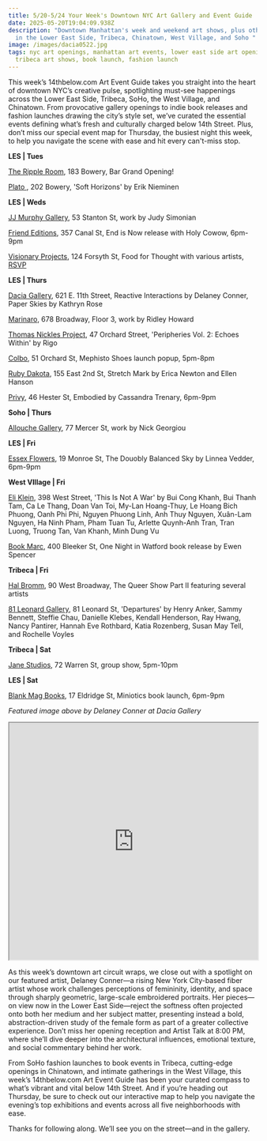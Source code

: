 ```yaml
---
title: 5/20-5/24 Your Week's Downtown NYC Art Gallery and Event Guide
date: 2025-05-20T19:04:09.938Z
description: "Downtown Manhattan's week and weekend art shows, plus other events
  in the Lower East Side, Tribeca, Chinatown, West Village, and Soho "
image: /images/dacia0522.jpg
tags: nyc art openings, manhattan art events, lower east side art openings,
  tribeca art shows, book launch, fashion launch
---
```

This week’s 14thbelow.com Art Event Guide takes you straight into the heart of downtown NYC’s creative pulse, spotlighting must-see happenings across the Lower East Side, Tribeca, SoHo, the West Village, and Chinatown. From provocative gallery openings to indie book releases and fashion launches drawing the city’s style set, we’ve curated the essential events defining what’s fresh and culturally charged below 14th Street. Plus, don’t miss our special event map for Thursday, the busiest night this week, to help you navigate the scene with ease and hit every can't-miss stop.

**L﻿ES | Tues**

[T﻿he Ripple Room](https://www.instagram.com/therippleroomnyc), 183 Bowery, Bar Grand Opening!

[Plato ](https://www.platogallery.com/), 202 Bowery, 'Soft Horizons' by Erik Nieminen

**L﻿ES | Weds**

[JJ Murphy Gallery](https://www.jjmurphygallery.com/), 53 Stanton St, work by Judy Simonian

[Friend Editions](https://www.instagram.com/friendeditions), 357 Canal St, End is Now release with Holy Cowow, 6pm-9pm

[Visionary Projects](https://visionaryprojects.org/), 124 Forsyth St, Food for Thought with various artists, [RSVP](https://visionaryprojects.org/food)

**L﻿ES | Thurs**

[Dacia Gallery](http://www.daciagallery.com/), 621 E. 11th Street, Reactive Interactions by Delaney Conner, Paper Skies by Kathryn Rose

[Marinaro](https://www.marinaro.biz/), 678 Broadway, Floor 3, work by Ridley Howard

[Thomas Nickles Project](https://www.thomasnickles.com/exhibitions/39-peripheries-vol.-2-echoes-within-rigo/), 47 Orchard Street, 'Peripheries Vol. 2: Echoes Within' by Rigo

[C﻿olbo](https://www.instagram.com/colbo.nyc), 51 Orchard St, Mephisto Shoes launch popup, 5pm-8pm

[Ruby Dakota](https://www.rubydakota.com/), 155 East 2nd St, Stretch Mark by Erica Newton and Ellen Hanson

[P﻿rivy](https://www.instagram.com/privy.gallery), 46 Hester St, Embodied by Cassandra Trenary, 6pm-9pm

**S﻿oho | Thurs**

[Allouche Gallery](https://allouchegallery.com/), 77 Mercer St, work by Nick Georgiou

**L﻿ES | Fri**

[Essex Flowers](https://essexflowers.us/LINNEA-VEDDER-THE-EARTH-WANTS-YOU-BACK), 19 Monroe St, The Douobly Balanced Sky by Linnea Vedder, 6pm-9pm

**W﻿est VIllage | Fri**

[Eli Klein](https://www.galleryek.com/exhibitions/ceci-nest-pas-une-guerre-this-is-not-a-war), 398 West Street, 'This Is Not A War' by Bui Cong Khanh, Bui Thanh Tam, Ca Le Thang, Doan Van Toi, My-Lan Hoang-Thuy, Le Hoang Bich Phuong, Oanh Phi Phi, Nguyen Phuong Linh, Anh Thuy Nguyen, Xuân-Lam Nguyen, Ha Ninh Pham, Pham Tuan Tu, Arlette Quynh-Anh Tran, Tran Luong, Truong Tan, Van Khanh, Minh Dung Vu

[Book Marc](https://www.instagram.com/thebookmarc), 400 Bleeker St, One Night in Watford book release by Ewen Spencer

**T﻿ribeca | Fri**

[Hal Bromm](https://www.halbromm.com/), 90 West Broadway, The Queer Show Part II featuring several artists

[81 Leonard Gallery](https://81leonardgallery.com/departures/), 81 Leonard St, 'Departures' by Henry Anker, Sammy Bennett, Steffie Chau, Danielle Klebes, Kendall Henderson, Ray Hwang, Nancy Pantirer, Hannah Eve Rothbard, Katia Rozenberg, Susan May Tell, and Rochelle Voyles

**T﻿ribeca | Sat**

[J﻿ane Studios](https://www.instagram.com/janesstudios), 72 Warren St, group show, 5pm-10pm

**L﻿ES | Sat**

[Blank Mag Books](https://www.instagram.com/blankmagbooks_nyc), 17 Eldridge St, Miniotics book launch, 6pm-9pm

*F﻿eatured image above by Delaney Conner at Dacia Gallery*

<iframe src="https://www.google.com/maps/d/u/1/embed?mid=1zgaagKcVG3KRHSsI4RFhF5oXu5BAj14&ehbc=2E312F" width="100%" height="480"></iframe>

As this week’s downtown art circuit wraps, we close out with a spotlight on our featured artist, Delaney Conner—a rising New York City-based fiber artist whose work challenges perceptions of femininity, identity, and space through sharply geometric, large-scale embroidered portraits. Her pieces—on view now in the Lower East Side—reject the softness often projected onto both her medium and her subject matter, presenting instead a bold, abstraction-driven study of the female form as part of a greater collective experience. Don’t miss her opening reception and Artist Talk at 8:00 PM, where she’ll dive deeper into the architectural influences, emotional texture, and social commentary behind her work.

From SoHo fashion launches to book events in Tribeca, cutting-edge openings in Chinatown, and intimate gatherings in the West Village, this week’s 14thbelow.com Art Event Guide has been your curated compass to what’s vibrant and vital below 14th Street. And if you’re heading out Thursday, be sure to check out our interactive map to help you navigate the evening’s top exhibitions and events across all five neighborhoods with ease.

Thanks for following along. We’ll see you on the street—and in the gallery.